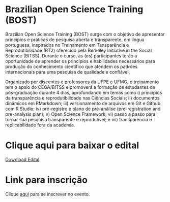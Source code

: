 # Brazilian Open Science Training (BOST)

Brazilian Open Science Training (BOST) surge com o objetivo de apresentar princípios e práticas de pesquisa aberta e transparente, em língua portuguesa, inspirados no Treinamento em Tansparência e Reprodutibilidade (RT2) oferecido pela Berkeley Initiative in the Social Science (BITSS). Durante o curso, as (os) participantes terão  a oportunidade de aprender os princípios e habilidades necessários para produção do conhecimento científico que atendem os padrões internacionais para uma pesquisa de qualidade e confiável.

Organizado por discentes e professores da UFPE e UFMG, o treinamento tem o apoio do CEGA/BITSS e promoverá a  formação de estudantes de pós-graduação durante 4 dias, aprofundando em temas como i) princípios da transparência e reprodutibilidade nas Ciências Sociais; ii) documentos dinâmicos em RMarkdown; iii) versionamento de arquivos em Git e Github com R Studio; iv) pré-registro e plano de pré-análise (pre-registration and pre-analysis plan); v) Open Science Framework; vi) passo a passo para tornar sua pesquisa transparente e reprodutível; e vii) transparência e replicabilidade fora da academia.


# Clique aqui para baixar o edital

[Download Edital](static/pdf/edital.pdf)

# Link para inscrição


Clique [aqui](https://docs.google.com/forms/d/1_TNHPAkoEejj-My7uS-jkkk4q18hvBCnh7jLk_gIYAA/edit) para se inscrever no evento.
